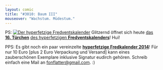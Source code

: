 ```yaml
---
layout: comic
title: "#3010: Baum III"
mouseover: "Wachstum. Müdestum."
---
```


PS:
<a href="http://www.fonflatter.de/der-fetzige-fredventskalender-2013"><img title="Der hyperfetzige Fredventskalender" src="http://www.fonflatter.de/adv12/fredventskalender_banner.png"></a>
Glitzernd öffnet sich heute <a href="http://www.fonflatter.de/2013/12/16/das-16-tuerchen" title="Das 16. Türchen">das <strong>16. Türchen</strong></a> <a href="http://www.fonflatter.de/der-fetzige-fredventskalender-2013" title="Der hyperfetzige Fredventskalender 2013">des hyperfetzigen <strong>Fredventskalenders</strong></a>!
Hui!

PPS:
Es gibt noch ein paar vereinzelte <a href="http://www.fonflatter.de/dateien/kalender_fonflatter_2014.pdf" title="Der hyperfetzige Fredkalender 2014" target="_blank"><strong>hyperfetzige Fredkalender 2014</strong></a>! Für nur 10 Euro [plus 2 Euro Verpackung und Versand] kann eines zauberschönen Exemplare inklusive Signatur eudirch gehören. 
Schreib einfach eine Mail an fonflatter@gmail.com.
:)
